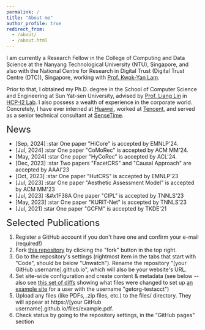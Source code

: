 ```yaml
---
permalink: /
title: "About me"
author_profile: true
redirect_from: 
  - /about/
  - /about.html
---
```


I am currently a Research Fellow in the College of Computing and Data Science at the Nanyang Technological University (NTU), Singapore, and also with the National Centre for Research in Digital Trust (Digital Trust Centre (DTC)), Singapore, working with [Prof. Kwok-Yan Lam](https://personal.ntu.edu.sg/kwokyan.lam/). 

Prior to that, I obtained my Ph.D. degree in the School of Computer Science and Engineering at Sun Yat-sen University, advised by [Prof. Liang Lin](http://www.linliang.net/) in [HCP-I2 Lab](https://www.sysu-hcp.net/home/). I also possess a wealth of experience in the corporate world. Concretely, I have ever interned at [Huawei](https://www.huawei.com/cn/?ic_medium=direct&ic_source=surlent), worked at [Tencent](https://www.tencent.com/en-us/), and served as a senior technical consultant at [SenseTime](https://www.sensetime.com/en).

<font size="5">News</font>
* [Sep, 2024] :star One paper "HiCore" is accepted by EMNLP'24. 
* [Jul, 2024] :star One paper "CoMoRec" is accepted by ACM MM'24. 
* [May, 2024] :star One paper "HyCoRec" is accepted by ACL'24.
* [Dec, 2023] :star Two papers "FacetCRS" and "Causal Approach" are accepted by AAAI'23
* [Oct, 2023] :star One paper "HutCRS" is accepted by EMNLP'23
* [Jul, 2023] :star One paper "Aesthetic Assessment Model" is accepted by ACM MM'23
* [Jul, 2023] :&#x1F38A One paper "CIPL" is accepted by TNNLS'23
* [May, 2023] :star One paper "KURIT-Net" is accepted by TNNLS'23
* [Jul, 2021] :star One paper "GCFM" is accepted by TKDE'21


<font size="5">Selected Publications</font>
1. Register a GitHub account if you don't have one and confirm your e-mail (required!)
1. Fork [this repository](https://github.com/academicpages/academicpages.github.io) by clicking the "fork" button in the top right. 
1. Go to the repository's settings (rightmost item in the tabs that start with "Code", should be below "Unwatch"). Rename the repository "[your GitHub username].github.io", which will also be your website's URL.
1. Set site-wide configuration and create content & metadata (see below -- also see [this set of diffs](http://archive.is/3TPas) showing what files were changed to set up [an example site](https://getorg-testacct.github.io) for a user with the username "getorg-testacct")
1. Upload any files (like PDFs, .zip files, etc.) to the files/ directory. They will appear at https://[your GitHub username].github.io/files/example.pdf.  
1. Check status by going to the repository settings, in the "GitHub pages" section
